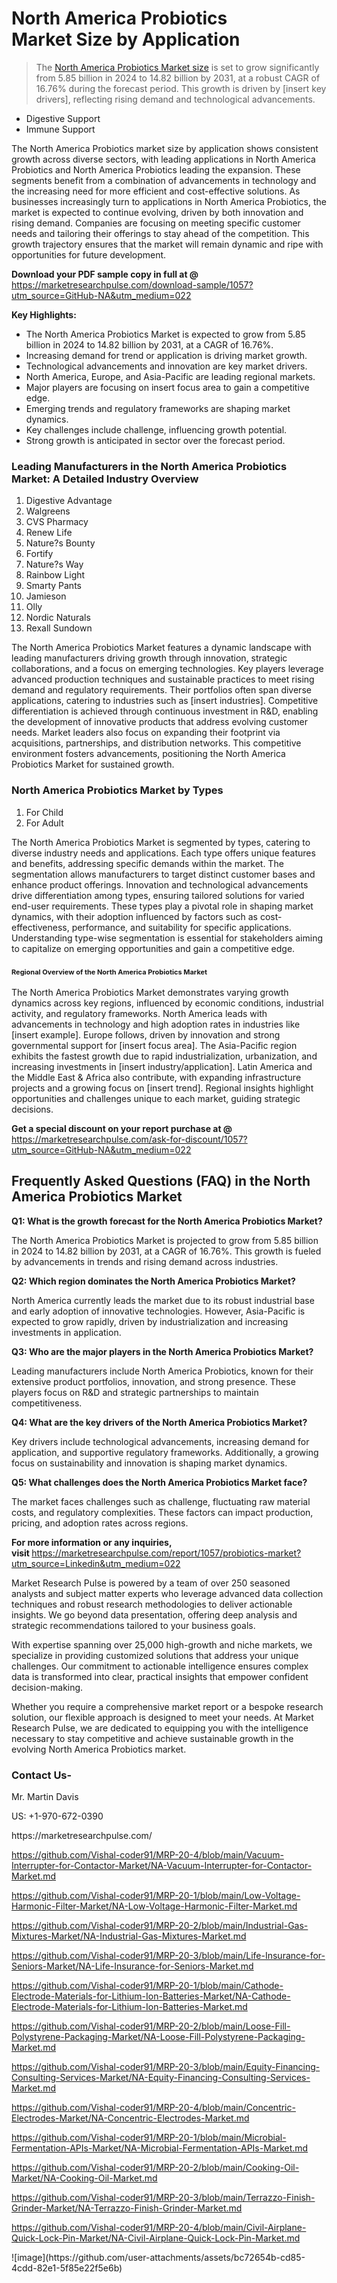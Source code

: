 <h1>North America Probiotics Market&nbsp;Size by Application</h1><blockquote><p>The <a href="https://marketresearchpulse.com/download-sample/1057?utm_source=GitHub-NA&amp;utm_medium=022">North America Probiotics Market size</a> is set to grow significantly from 5.85 billion in 2024 to 14.82 billion by 2031, at a robust CAGR of 16.76% during the forecast period. This growth is driven by [insert key drivers], reflecting rising demand and technological advancements.</p></blockquote><ul><li>Digestive Support <li> Immune Support</li></ul><p>The North America Probiotics market size by application shows consistent growth across diverse sectors, with leading applications in North America Probiotics and North America Probiotics leading the expansion. These segments benefit from a combination of advancements in technology and the increasing need for more efficient and cost-effective solutions. As businesses increasingly turn to applications in North America Probiotics, the market is expected to continue evolving, driven by both innovation and rising demand. Companies are focusing on meeting specific customer needs and tailoring their offerings to stay ahead of the competition. This growth trajectory ensures that the market will remain dynamic and ripe with opportunities for future development.</p><p><strong>Download your PDF sample copy in full at @ </strong><a href="https://marketresearchpulse.com/download-sample/1057?utm_source=GitHub-NA&amp;utm_medium=022">https://marketresearchpulse.com/download-sample/1057?utm_source=GitHub-NA&amp;utm_medium=022</a></p><p><strong>Key Highlights: </strong></p><ul><li>The North America Probiotics Market is expected to grow from 5.85 billion in 2024 to 14.82 billion by 2031, at a CAGR of 16.76%.</li><li>Increasing demand for trend or application is driving market growth.</li><li>Technological advancements and innovation are key market drivers.</li><li>North America, Europe, and Asia-Pacific are leading regional markets.</li><li>Major players are focusing on insert focus area to gain a competitive edge.</li><li>Emerging trends and regulatory frameworks are shaping market dynamics.</li><li>Key challenges include challenge, influencing growth potential.</li><li>Strong growth is anticipated in sector over the forecast period.</li></ul><h3>Leading Manufacturers in the North America Probiotics Market: A Detailed Industry Overview</h3><ol><li>Digestive Advantage</li><li>Walgreens</li><li>CVS Pharmacy</li><li>Renew Life</li><li>Nature?s Bounty</li><li>Fortify</li><li>Nature?s Way</li><li>Rainbow Light</li><li>Smarty Pants</li><li>Jamieson</li><li>Olly</li><li>Nordic Naturals</li><li>Rexall Sundown</li></ol><div class="flex max-w-full flex-col flex-grow"><div class="min-h-8 text-message flex w-full flex-col items-end gap-2 whitespace-normal break-words [.text-message+&amp;]:mt-5" dir="auto" data-message-author-role="assistant" data-message-id="fd8432e4-4910-450d-b182-61b7bfb0a01f" data-message-model-slug="gpt-4o"><div class="flex w-full flex-col gap-1 empty:hidden first:pt-[3px]"><div class="markdown prose w-full break-words dark:prose-invert light"><p>The North America Probiotics Market features a dynamic landscape with leading manufacturers driving growth through innovation, strategic collaborations, and a focus on emerging technologies. Key players leverage advanced production techniques and sustainable practices to meet rising demand and regulatory requirements. Their portfolios often span diverse applications, catering to industries such as [insert industries]. Competitive differentiation is achieved through continuous investment in R&amp;D, enabling the development of innovative products that address evolving customer needs. Market leaders also focus on expanding their footprint via acquisitions, partnerships, and distribution networks. This competitive environment fosters advancements, positioning the North America Probiotics Market for sustained growth.</p></div></div></div></div><h3>North America Probiotics Market by Types</h3><ol><li>For Child <li> For Adult</li></ol><div class="flex max-w-full flex-col flex-grow"><div class="min-h-8 text-message flex w-full flex-col items-end gap-2 whitespace-normal break-words [.text-message+&amp;]:mt-5" dir="auto" data-message-author-role="assistant" data-message-id="084470be-0bb7-4664-bddf-5156b4f41249" data-message-model-slug="gpt-4o-mini"><div class="flex w-full flex-col gap-1 empty:hidden first:pt-[3px]"><div class="markdown prose w-full break-words dark:prose-invert light"><p>The North America Probiotics Market is segmented by types, catering to diverse industry needs and applications. Each type offers unique features and benefits, addressing specific demands within the market. The segmentation allows manufacturers to target distinct customer bases and enhance product offerings. Innovation and technological advancements drive differentiation among types, ensuring tailored solutions for varied end-user requirements. These types play a pivotal role in shaping market dynamics, with their adoption influenced by factors such as cost-effectiveness, performance, and suitability for specific applications. Understanding type-wise segmentation is essential for stakeholders aiming to capitalize on emerging opportunities and gain a competitive edge.</p></div></div></div></div><h3><span style="font-size: 11px;">Regional Overview of the North America Probiotics Market</span></h3><div class="flex max-w-full flex-col flex-grow"><div class="min-h-8 text-message flex w-full flex-col items-end gap-2 whitespace-normal break-words [.text-message+&amp;]:mt-5" dir="auto" data-message-author-role="assistant" data-message-id="e9038762-ce64-4e30-91c9-9bd413514231" data-message-model-slug="gpt-4o-mini"><div class="flex w-full flex-col gap-1 empty:hidden first:pt-[3px]"><div class="markdown prose w-full break-words dark:prose-invert light"><p>The North America Probiotics Market demonstrates varying growth dynamics across key regions, influenced by economic conditions, industrial activity, and regulatory frameworks. North America leads with advancements in technology and high adoption rates in industries like [insert example]. Europe follows, driven by innovation and strong governmental support for [insert focus area]. The Asia-Pacific region exhibits the fastest growth due to rapid industrialization, urbanization, and increasing investments in [insert industry/application]. Latin America and the Middle East &amp; Africa also contribute, with expanding infrastructure projects and a growing focus on [insert trend]. Regional insights highlight opportunities and challenges unique to each market, guiding strategic decisions.</p></div></div></div></div><p><strong>Get a special discount on your report purchase at @ </strong><a href="https://marketresearchpulse.com/ask-for-discount/1057?utm_source=GitHub-NA&amp;utm_medium=022">https://marketresearchpulse.com/ask-for-discount/1057?utm_source=GitHub-NA&amp;utm_medium=022</a></p><h2>Frequently Asked Questions (FAQ) in the North America Probiotics Market</h2><p><strong>Q1: What is the growth forecast for the North America Probiotics Market?</strong></p><p>The North America Probiotics Market is projected to grow from 5.85 billion in 2024 to 14.82 billion by 2031, at a CAGR of 16.76%. This growth is fueled by advancements in trends and rising demand across industries.</p><p><strong>Q2: Which region dominates the North America Probiotics Market?</strong></p><p>North America currently leads the market due to its robust industrial base and early adoption of innovative technologies. However, Asia-Pacific is expected to grow rapidly, driven by industrialization and increasing investments in application.</p><p><strong>Q3: Who are the major players in the North America Probiotics Market?</strong></p><p>Leading manufacturers include North America Probiotics, known for their extensive product portfolios, innovation, and strong presence. These players focus on R&amp;D and strategic partnerships to maintain competitiveness.</p><p><strong>Q4: What are the key drivers of the North America Probiotics Market?</strong></p><p>Key drivers include technological advancements, increasing demand for application, and supportive regulatory frameworks. Additionally, a growing focus on sustainability and innovation is shaping market dynamics.</p><p><strong>Q5: What challenges does the North America Probiotics Market face?</strong></p><p>The market faces challenges such as challenge, fluctuating raw material costs, and regulatory complexities. These factors can impact production, pricing, and adoption rates across regions.</p><p><strong>For more information or any inquiries, visit&nbsp;</strong><a href="https://marketresearchpulse.com/report/1057/probiotics-market?utm_source=Linkedin&utm_medium=022">https://marketresearchpulse.com/report/1057/probiotics-market?utm_source=Linkedin&utm_medium=022</a></p><p>Market Research Pulse is powered by a team of over 250 seasoned analysts and subject matter experts who leverage advanced data collection techniques and robust research methodologies to deliver actionable insights. We go beyond data presentation, offering deep analysis and strategic recommendations tailored to your business goals.</p><p>With expertise spanning over 25,000 high-growth and niche markets, we specialize in providing customized solutions that address your unique challenges. Our commitment to actionable intelligence ensures complex data is transformed into clear, practical insights that empower confident decision-making.</p><p>Whether you require a comprehensive market report or a bespoke research solution, our flexible approach is designed to meet your needs. At Market Research Pulse, we are dedicated to equipping you with the intelligence necessary to stay competitive and achieve sustainable growth in the evolving North America Probiotics market.</p><h3><strong>Contact Us-</strong></h3><p>Mr. Martin Davis</p><p>US: +1-970-672-0390</p><p>https://marketresearchpulse.com/</p><p><a href="https://github.com/Vishal-coder91/MRP-20-4/blob/main/Vacuum-Interrupter-for-Contactor-Market/NA-Vacuum-Interrupter-for-Contactor-Market.md">https://github.com/Vishal-coder91/MRP-20-4/blob/main/Vacuum-Interrupter-for-Contactor-Market/NA-Vacuum-Interrupter-for-Contactor-Market.md</a></p><p><a href="https://github.com/Vishal-coder91/MRP-20-1/blob/main/Low-Voltage-Harmonic-Filter-Market/NA-Low-Voltage-Harmonic-Filter-Market.md">https://github.com/Vishal-coder91/MRP-20-1/blob/main/Low-Voltage-Harmonic-Filter-Market/NA-Low-Voltage-Harmonic-Filter-Market.md</a></p><p><a href="https://github.com/Vishal-coder91/MRP-20-2/blob/main/Industrial-Gas-Mixtures-Market/NA-Industrial-Gas-Mixtures-Market.md">https://github.com/Vishal-coder91/MRP-20-2/blob/main/Industrial-Gas-Mixtures-Market/NA-Industrial-Gas-Mixtures-Market.md</a></p><p><a href="https://github.com/Vishal-coder91/MRP-20-3/blob/main/Life-Insurance-for-Seniors-Market/NA-Life-Insurance-for-Seniors-Market.md">https://github.com/Vishal-coder91/MRP-20-3/blob/main/Life-Insurance-for-Seniors-Market/NA-Life-Insurance-for-Seniors-Market.md</a></p><p><a href="https://github.com/Vishal-coder91/MRP-20-1/blob/main/Cathode-Electrode-Materials-for-Lithium-Ion-Batteries-Market/NA-Cathode-Electrode-Materials-for-Lithium-Ion-Batteries-Market.md">https://github.com/Vishal-coder91/MRP-20-1/blob/main/Cathode-Electrode-Materials-for-Lithium-Ion-Batteries-Market/NA-Cathode-Electrode-Materials-for-Lithium-Ion-Batteries-Market.md</a></p><p><a href="https://github.com/Vishal-coder91/MRP-20-2/blob/main/Loose-Fill-Polystyrene-Packaging-Market/NA-Loose-Fill-Polystyrene-Packaging-Market.md">https://github.com/Vishal-coder91/MRP-20-2/blob/main/Loose-Fill-Polystyrene-Packaging-Market/NA-Loose-Fill-Polystyrene-Packaging-Market.md</a></p><p><a href="https://github.com/Vishal-coder91/MRP-20-3/blob/main/Equity-Financing-Consulting-Services-Market/NA-Equity-Financing-Consulting-Services-Market.md">https://github.com/Vishal-coder91/MRP-20-3/blob/main/Equity-Financing-Consulting-Services-Market/NA-Equity-Financing-Consulting-Services-Market.md</a></p><p><a href="https://github.com/Vishal-coder91/MRP-20-4/blob/main/Concentric-Electrodes-Market/NA-Concentric-Electrodes-Market.md">https://github.com/Vishal-coder91/MRP-20-4/blob/main/Concentric-Electrodes-Market/NA-Concentric-Electrodes-Market.md</a></p><p><a href="https://github.com/Vishal-coder91/MRP-20-1/blob/main/Microbial-Fermentation-APIs-Market/NA-Microbial-Fermentation-APIs-Market.md">https://github.com/Vishal-coder91/MRP-20-1/blob/main/Microbial-Fermentation-APIs-Market/NA-Microbial-Fermentation-APIs-Market.md</a></p><p><a href="https://github.com/Vishal-coder91/MRP-20-2/blob/main/Cooking-Oil-Market/NA-Cooking-Oil-Market.md">https://github.com/Vishal-coder91/MRP-20-2/blob/main/Cooking-Oil-Market/NA-Cooking-Oil-Market.md</a></p><p><a href="https://github.com/Vishal-coder91/MRP-20-3/blob/main/Terrazzo-Finish-Grinder-Market/NA-Terrazzo-Finish-Grinder-Market.md">https://github.com/Vishal-coder91/MRP-20-3/blob/main/Terrazzo-Finish-Grinder-Market/NA-Terrazzo-Finish-Grinder-Market.md</a></p><p><a href="https://github.com/Vishal-coder91/MRP-20-4/blob/main/Civil-Airplane-Quick-Lock-Pin-Market/NA-Civil-Airplane-Quick-Lock-Pin-Market.md">https://github.com/Vishal-coder91/MRP-20-4/blob/main/Civil-Airplane-Quick-Lock-Pin-Market/NA-Civil-Airplane-Quick-Lock-Pin-Market.md</a></p>
![image](https://github.com/user-attachments/assets/bc72654b-cd85-4cdd-82e1-5f85e22f5e6b)
